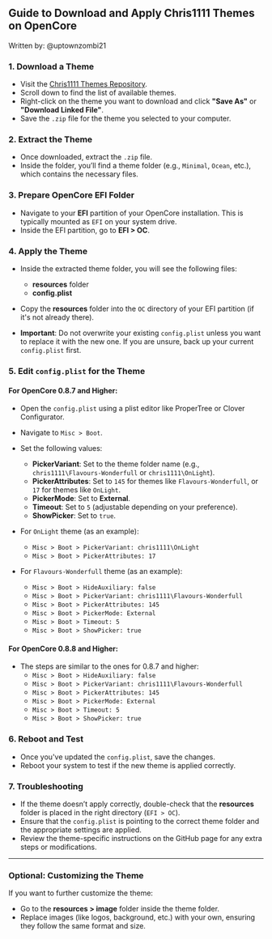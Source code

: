 ## Guide to Download and Apply Chris1111 Themes on OpenCore
Written by: @uptownzombi21

### 1. **Download a Theme**
   - Visit the [Chris1111 Themes Repository](https://github.com/chris1111/My-Simple-OC-Themes/blob/master/My-Simple-Theme-OpenCore.md).
   - Scroll down to find the list of available themes.
   - Right-click on the theme you want to download and click **"Save As"** or **"Download Linked File"**.
   - Save the `.zip` file for the theme you selected to your computer.

### 2. **Extract the Theme**
   - Once downloaded, extract the `.zip` file.
   - Inside the folder, you’ll find a theme folder (e.g., `Minimal`, `Ocean`, etc.), which contains the necessary files.

### 3. **Prepare OpenCore EFI Folder**
   - Navigate to your **EFI** partition of your OpenCore installation. This is typically mounted as `EFI` on your system drive.
   - Inside the EFI partition, go to **EFI > OC**.

### 4. **Apply the Theme**
   - Inside the extracted theme folder, you will see the following files:
     - **resources** folder
     - **config.plist**
   
   - Copy the **resources** folder into the `OC` directory of your EFI partition (if it's not already there).
   - **Important**: Do not overwrite your existing `config.plist` unless you want to replace it with the new one. If you are unsure, back up your current `config.plist` first.

### 5. **Edit `config.plist` for the Theme**

#### For OpenCore 0.8.7 and Higher:
   - Open the `config.plist` using a plist editor like ProperTree or Clover Configurator.
   - Navigate to `Misc > Boot`.
   - Set the following values:

     - **PickerVariant**: Set to the theme folder name (e.g., `chris1111\Flavours-Wonderfull` or `chris1111\OnLight`).
     - **PickerAttributes**: Set to `145` for themes like `Flavours-Wonderfull`, or `17` for themes like `OnLight`.
     - **PickerMode**: Set to **External**.
     - **Timeout**: Set to `5` (adjustable depending on your preference).
     - **ShowPicker**: Set to `true`.

   - For `OnLight` theme (as an example):
     - `Misc > Boot > PickerVariant: chris1111\OnLight`
     - `Misc > Boot > PickerAttributes: 17`

   - For `Flavours-Wonderfull` theme (as an example):
     - `Misc > Boot > HideAuxiliary: false`
     - `Misc > Boot > PickerVariant: chris1111\Flavours-Wonderfull`
     - `Misc > Boot > PickerAttributes: 145`
     - `Misc > Boot > PickerMode: External`
     - `Misc > Boot > Timeout: 5`
     - `Misc > Boot > ShowPicker: true`

#### For OpenCore 0.8.8 and Higher:
   - The steps are similar to the ones for 0.8.7 and higher:
     - `Misc > Boot > HideAuxiliary: false`
     - `Misc > Boot > PickerVariant: chris1111\Flavours-Wonderfull`
     - `Misc > Boot > PickerAttributes: 145`
     - `Misc > Boot > PickerMode: External`
     - `Misc > Boot > Timeout: 5`
     - `Misc > Boot > ShowPicker: true`

### 6. **Reboot and Test**
   - Once you've updated the `config.plist`, save the changes.
   - Reboot your system to test if the new theme is applied correctly.

### 7. **Troubleshooting**
   - If the theme doesn’t apply correctly, double-check that the **resources** folder is placed in the right directory (`EFI > OC`).
   - Ensure that the `config.plist` is pointing to the correct theme folder and the appropriate settings are applied.
   - Review the theme-specific instructions on the GitHub page for any extra steps or modifications.

---

### Optional: Customizing the Theme
If you want to further customize the theme:
   - Go to the **resources > image** folder inside the theme folder.
   - Replace images (like logos, background, etc.) with your own, ensuring they follow the same format and size.
